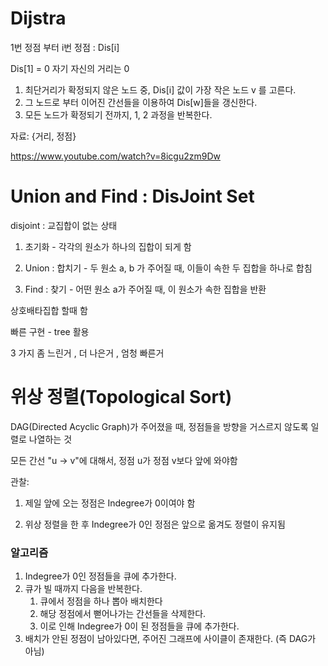 # Dijstra

1번 정점 부터 i번 정점 : Dis[i]

Dis[1] = 0 자기 자신의 거리는 0



1. 최단거리가 확정되지 않은 노드 중, Dis[i] 값이 가장 작은 노드 v 를 고른다.
2. 그 노드로 부터 이어진 간선들을 이용하여 Dis[w]들을 갱신한다.
3. 모든 노드가 확정되기 전까지, 1, 2 과정을 반복한다.





자료: {거리, 정점}

 https://www.youtube.com/watch?v=8icgu2zm9Dw 



# Union and Find : DisJoint Set

disjoint : 교집합이 없는 상태

1) 초기화 - 각각의 원소가 하나의 집합이 되게 함

2) Union : 합치기 - 두 원소 a, b 가 주어질 때, 이들이 속한 두 집합을 하나로 합침

3) Find : 찾기 - 어떤 원소 a가 주어질 때, 이 원소가 속한 집합을 반환

상호배타집합 할때 함



빠른 구현 - tree 활용

3 가지 좀 느린거 , 더 나은거 , 엄청 빠른거





# 위상 정렬(Topological Sort)

DAG(Directed Acyclic Graph)가 주어졌을 때, 정점들을 방향을 거스르지 않도록 일렬로 나열하는 것

모든 간선 "u -> v"에 대해서, 정점 u가 정점 v보다 앞에 와야함



관찰:

1. 제일 앞에 오는 정점은 Indegree가 0이여야 함

2. 위상 정렬을 한 후 Indegree가 0인 정점은 앞으로 옮겨도 정렬이 유지됨

   

### 알고리즘

1. Indegree가 0인 정점들을 큐에 추가한다.
2. 큐가 빌 때까지 다음을 반복한다.
   1. 큐에서 정점을 하나 뽑아 배치한다
   2. 해당 정점에서 뻗어나가는 간선들을 삭제한다.
   3. 이로 인해 Indegree가 0이 된 정점들을 큐에 추가한다.
3.  배치가 안된 정점이 남아있다면, 주어진 그래프에 사이클이 존재한다. (즉 DAG가 아님)
